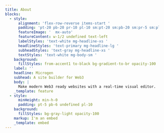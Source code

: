 ```yaml
---
title: About
blocks:
  - style:
      alignment: 'flex-row-reverse items-start '
      padding: 'pt-20 pb-20 pr-10 pl-10 sm:pt-20 sm:pb-20 sm:pr-5 sm:pl-5'
      featureImage: '  mx-auto'
      featureContent: w-1/2 undefined text-left
      labelStyles: 'text-white mg-headline-xs '
      headlineStyles: 'text-primary mg-headline-lg '
      subheadStyles: 'text-gray mg-headline-xs '
      textStyles: 'text-white mg-body-sm '
    background:
      fillStyles: from-accent1 to-black bg-gradient-to-br opacity-100
    label: ''
    headline: Microgen
    subhead: A site builder for Web3
    body: |
      Make modern Web3 ready websites with a real-time visual editor.
    _template: feature
  - style:
      minHeight: min-h-0
      padding: pt-5 pb-6 undefined pl-10
    background:
      fillStyles: bg-gray-light opacity-100
    markup: I'm an embed
    _template: embed
---
```


